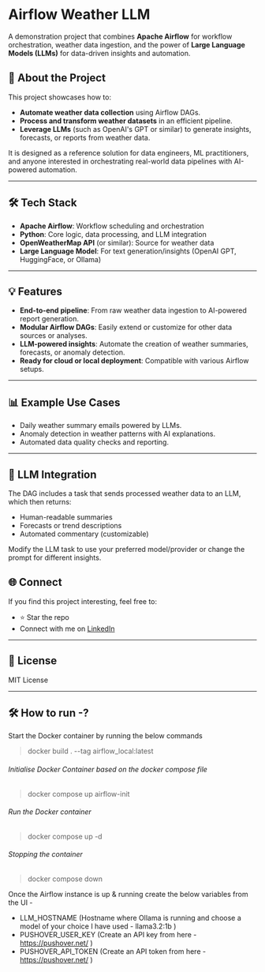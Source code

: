 # Airflow Weather LLM

A demonstration project that combines **Apache Airflow** for workflow orchestration, weather data ingestion, and the power of **Large Language Models (LLMs)** for data-driven insights and automation.

## 🚀 About the Project

This project showcases how to:

- **Automate weather data collection** using Airflow DAGs.
- **Process and transform weather datasets** in an efficient pipeline.
- **Leverage LLMs** (such as OpenAI's GPT or similar) to generate insights, forecasts, or reports from weather data.

It is designed as a reference solution for data engineers, ML practitioners, and anyone interested in orchestrating real-world data pipelines with AI-powered automation.

---

## 🛠️ Tech Stack

- **Apache Airflow**: Workflow scheduling and orchestration
- **Python**: Core logic, data processing, and LLM integration
- **OpenWeatherMap API** (or similar): Source for weather data
- **Large Language Model**: For text generation/insights (OpenAI GPT, HuggingFace, or Ollama)

---

## 💡 Features

- **End-to-end pipeline**: From raw weather data ingestion to AI-powered report generation.
- **Modular Airflow DAGs**: Easily extend or customize for other data sources or analyses.
- **LLM-powered insights**: Automate the creation of weather summaries, forecasts, or anomaly detection.
- **Ready for cloud or local deployment**: Compatible with various Airflow setups.

---

## 📊 Example Use Cases

- Daily weather summary emails powered by LLMs.
- Anomaly detection in weather patterns with AI explanations.
- Automated data quality checks and reporting.

---

## 🤖 LLM Integration

The DAG includes a task that sends processed weather data to an LLM, which then returns:
- Human-readable summaries
- Forecasts or trend descriptions
- Automated commentary (customizable)

Modify the LLM task to use your preferred model/provider or change the prompt for different insights.

## 🌐 Connect

If you find this project interesting, feel free to:
- ⭐ Star the repo
- Connect with me on [LinkedIn](https://www.linkedin.com/in/rahul-rajasekharan-012506121/)

---

## 📄 License

MIT License

---

## 🛠️ How to run -?

Start the Docker container by running the below commands 


> docker build . --tag airflow_local:latest

###### Initialise Docker Container based on the docker compose file

> docker compose up airflow-init

###### Run the Docker container

> docker compose up -d

###### Stopping the container

> docker compose down

Once the Airflow instance is up & running create the below variables from the UI -

- LLM_HOSTNAME (Hostname where Ollama is running and choose a model of your choice I have used - llama3.2:1b )
- PUSHOVER_USER_KEY (Create an API key from here -https://pushover.net/ )
- PUSHOVER_API_TOKEN (Create an API token from here - https://pushover.net/ )


